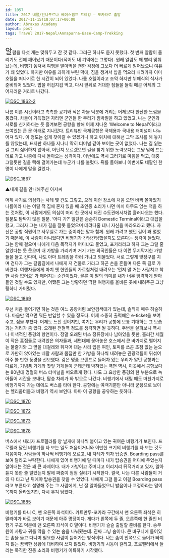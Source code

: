 ```yaml
---
id: 1057
title: 2017 네팔/안나푸르나 베이스캠프 트레킹 – 포카라로 출발
date: 2017-11-15T18:07:17+00:00
author: Abraxas Academy
layout: post
tags: Travel 2017-Nepal/Annapurna-Base-Camp-Trekking
---
```

<span style="font-size: 24px;">알</span>람을 다섯 개는 맞춰두고 잔 것 같다. 그러곤 하나도 듣지 못했다. 첫 번째 알람이 울리기도 전에 깨어났기 때문이다(적어도 내 기억에는 그렇다). 원래 알람도 꽤 빨리 맞춰놨는데, 비행기 놓쳐서 여행을 말아먹을 괜한 걱정에 그보다 더 빠르게 일어났으니 여유가 꽤 있었다. 하지만 여유를 과하게 부린 덕에, 짐을 챙겨서 밥을 먹으러 내려가자 이미 호텔을 떠나기로 한 시간이 되어 있었다. 나름 호텔이라고 조약 하지만 뷔페식의 식사가 준비되어 있었다. 밥을 허겁지겁 먹고, 다시 앞뒤로 거대한 짐들을 들춰 메곤 어제의 그 어지러운 거리로 나갔다.

[![DSC_1862-2](https://farm5.staticflickr.com/4550/38384887406_26ae0335f4_b.jpg)](https://www.flickr.com/gp/152463819@N08/2yo03x)

나름 이른 시간이라고 촉촉한 공기와 적은 차들 덕분에 거리는 어제보다 한산한 느낌을 풍겼다. 차들이 가득했던 자리엔 군인들 한 무리가 뜀박질을 하고 있었고, 나는 군인과 서로를 신기하다는 듯 흘겨보면 공항을 향해 어제 지나온 ‘Welcome to Nepal’이라고 쓰여있는 큰 문 아래로 지나갔다. 트리뷰반 국제공항은 국제용과 국내용 터미널이 나누어져 있다. 이 정도는 쉽게 찾아갈 수 있겠거니 하고 위치에 대해선 그닥 조사를 해 놓지를 않았는데, 표지판 하나를 지나니 딱히 터미널 같아 보이는 곳이 없었다. 나는 길 잃는 걸 그리 싫어하지 않아서, 어딘지 모르겠으면 길을 찾기 위한 노력보다는 그냥 맘에 드는 데로 가고 나중에 다시 돌아오는 성격이다. 이번에도 역시 그러기로 마음을 먹고, 대충 그럴듯한 길을 택해 걸어가는데 누군가 나를 불렀다. 뒤를 돌아보니 이번에도 네팔인 한 명이 나에게 말을 걸었다.

![DSC_1867](https://farm5.staticflickr.com/4551/38440553951_471518a024_b.jpg)

▲내게 길을 안내해주신 아저씨

어제 사기로 의심되는 사례 몇 건도 그렇고, 으레 이런 장소에 처음 오면 바짝 쫄아있기 나름이라 나는 어릴 적 집에 혼자 있을 때 초인종 소리가 나면 마치 아무도 없는 척을 하는 것처럼, 이 사람에게도 의심이 머리 한 곳에서 터진 수도관에서처럼 흘러나오는 했다. 질문도 탐탁지 않은 질문. ‘어디 가?’ 일단은 순순히 Domestic Terminal이라고 대답을 했고, 그러자 그는 내가 길을 잘못 들었으며 데려다줄 테니 자신을 따라오라고 했다. 자신은 공항 직원이고 사무실로 가는 중이라는 말과 함께. 원래 가려고 했던 길이 꽤 멀었기 때문에, 이 사람이 아니었다면 비행기가 간당간당했을지도 모른다는 생각이 들었다. 그는 함께 걸으며 나에게 다음 목적지가 어디냐고 물었고, 포카라라고 하자 그는 그럴 줄 알았다는 듯 웃으며 내 가방을 가리키며 거기 가는 외국인들은 다 이런 무지막지한 가방들을 들고 간다며, 나도 아마 트레킹을 하러 가냐고 되물었다. 서로 그렇게 맞장구를 치며 걷다가 그는 갈림길에서 나에게 저 건물로 가라고 하곤 손을 흔들며 다른 쪽 길로 가버렸다. 여행자들에게 마치 옛 현인들의 가르침처럼 내려오는 ‘먼저 말 거는 사람치고 착한 사람 없어요’ 가 깨어지는 순간이었다. 물론 이 말의 의미를 내가 너무 엄격하게 받아들인 것일 수도 있지만, 어쨌든 그는 방황하던 딱한 여행자를 올바른 곳에 내려주곤 그냥 휑하니 가버렸다.

[![DSC_1869](https://farm5.staticflickr.com/4579/38384886326_9e046218dd_b.jpg)](https://www.flickr.com/gp/152463819@N08/X4w13J)

우선 처음 들어가면 하는 것은 여느 공항처럼 보안검색대가 있는데, 솔직히 매우 허술하다. 마음만 먹으면 뭐든 반입할 수 있을 정도다. 어제 소중히 출력해온 e-ticket을 보여주고, 짐을 부쳤다. 어제도 느낀 것이지만, 여기는 우리가 공항에 보통 기대하는 그 모습과는 거리가 좀 있다. 오래된 전철역 정도를 생각하면 될 듯하다. 주변을 살펴보니 역시나 이색적인 풍경의 향연이다. 정말 오래된 버스 정류장에나 남아있을 듯한, 흘러간 세월이 작은 흠집들로 내려앉은 의자들과, 세면대에 꽂아놓은 호스에서 큰 바가지로 떨어지는 물줄기와 그 옆을 대걸레와 휘저어 대는 사리 입은 여인, 토피를 쓰곤 초점 없는 눈으로 가만히 앉아있는 네팔 사람과 몸집만 한 가방을 하나씩 내려놓은 관광객들이 뒤섞여 아주 볼 만한 풍경을 선보였다. 갖은 명품 브랜드로 들어차 있는 우리가 알던 공항과는 다르게, 기념품 가게와 찻잎 가게들이 군데군데 박혀있는 벽면 역시, 이곳에서 공항보다는 80년대 명절의 버스 터미널을 떠오르게 했다. 나도 그 요상한 풍경의 한 부분으로 녹아들어 시간을 보내다, 탑승 차례가 와 밖으로 나갔다. 비행기에서 내릴 때도 마찬가지로 비행기까지 가는 데에도 버스를 타야 한다. 공항에는 여객기뿐만 아니라 군용으로 보이는 헬리콥터들과 비행기 역시 보인다. 아마 이 공항을 공유하는 듯하다.

[![DSC_1870](https://farm5.staticflickr.com/4532/38440552421_85521bcd2b_b.jpg)](https://www.flickr.com/gp/152463819@N08/awjh51)

[![DSC_1872](https://farm5.staticflickr.com/4542/38384884126_0f2048e6bf_b.jpg)](https://www.flickr.com/gp/152463819@N08/b3qk43)

[![DSC_1873](https://farm5.staticflickr.com/4552/38440550121_156ca1f688_b.jpg)](https://www.flickr.com/gp/152463819@N08/jAAbbt)

[![DSC_1878](https://farm5.staticflickr.com/4581/38384882996_036a4d4ae0_b.jpg)](https://www.flickr.com/gp/152463819@N08/n7J5E0)

버스에서 내리자 프로펠러를 양 날개에 하나씩 붙이고 있는 귀여운 비행기가 보인다. 프로펠러 달린 비행기를 타 보는 일도 처음이거니와 이만한 크기의 비행기를 타 보는 것도 처음이다. 사람들이 하나씩 비행기에 오르고, 내 차례가 되자 탑승권. Boarding pass를 보여 달라고 부탁한다. 나에게 있어 비행기에 탈 때마다 내가 탑승권을 어디에 두었는지 알아내는 것은 꽤 큰 과제이다. 내가 가방이고 주머니고 이리저리 뒤적거리고 있자, 알아듣지 못한 줄 알았는지 말에 짜증이 점점 실리기 시작한다. 결국, 나는 다른 사람들이 거의 다 타고 난 뒤에야 탑승권을 찾을 수 있었다. 나에게 그걸 들고 이걸 Boarding pass라고 부른다고 설명해 주는 그 사람에게, 난 잘 알아들었으니 발음이나 교정하라는 말이 목까지 올라왔지만, 다시 우겨 담았다.

[![DSC_1885](https://farm5.staticflickr.com/4560/38440548391_38c27e9643_b.jpg)](https://www.flickr.com/gp/152463819@N08/9PD43X)

비행기를 타니 C, 맨 오른쪽 좌석이다. 카트만두-포카라 구간에서 맨 오른쪽 좌석은 히말라야가 바로 보이기 때문에 아주 명당이다. 게다가 왼쪽에 두 줄, 오른쪽에 한 줄인 비행기 구조 덕분에 맨 오른쪽 좌석이 C 열이다. 비행기가 슬슬 출발할 준비를 한다. 승무원이 사탕과 귀를 막을 수 있는 솜을 나눠줬는데. 진짜 그냥 솜이다. 큰 바구니에 들어있는 솜을 들고 다니며 필요한 사람이 뜯어가는 방식이다. 나는 솜이 안쪽으로 들어가 빠지지 않는 끔찍한 상황에 대비하여 쓰지 않았다. 비행기의 시동이 걸리고, 프로펠러에서 들리는 묵직한 진동 소리와 비행기가 이륙하기 시작했다.
